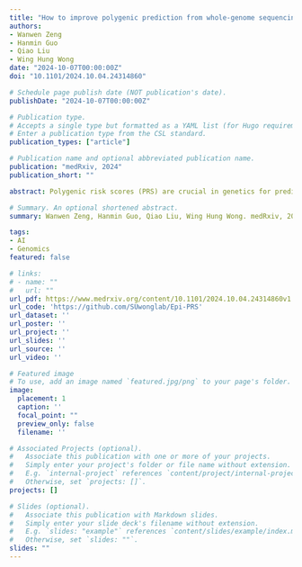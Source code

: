 ```yaml
---
title: "How to improve polygenic prediction from whole-genome sequencing data by leveraging predicted epigenomic features?"
authors:
- Wanwen Zeng
- Hanmin Guo
- Qiao Liu
- Wing Hung Wong
date: "2024-10-07T00:00:00Z"
doi: "10.1101/2024.10.04.24314860"

# Schedule page publish date (NOT publication's date).
publishDate: "2024-10-07T00:00:00Z"

# Publication type.
# Accepts a single type but formatted as a YAML list (for Hugo requirements).
# Enter a publication type from the CSL standard.
publication_types: ["article"]

# Publication name and optional abbreviated publication name.
publication: "medRxiv, 2024"
publication_short: ""

abstract: Polygenic risk scores (PRS) are crucial in genetics for predicting individual susceptibility to complex diseases by aggregating the effects of numerous genetic variants. Whole-genome sequencing (WGS) has revolutionized our ability to detect rare and even de novo variants, creating an exciting opportunity for developing new PRS methods that can effectively leverage rare variants and capture the complex relationships among different variants. Furthermore, regulatory mechanisms play a crucial role in gene expression and disease manifestation, offering avenues to further enhance the performance and interpretation of PRS predictions. Through simulation studies, we highlighted aspects where current PRS methods face challenges when applied to WGS data, aiming to shed light on potential opportunities for further improvement. To address these challenges, we developed Epi-PRS, an approach that leverages the power of genomic large language models (LLM) to impute epigenomic signals across diverse cellular contexts, for use as intermediate variables between genotype and phenotype. A pretrained LLM is employed to transform genotypes into epigenomic signals using personal diploid sequences as inputs, and the genetic risk is then estimated based on the imputed personal epigenomic signals. Epi-PRS enhances the assessment of personal variant impacts, enabling a comprehensive and holistic consideration of genotypic and regulatory information within large genomic regions. Our simulation results demonstrated that incorporating the nuanced effects of non-linear models, rare variants, and regulatory information can provide more precise PRS prediction and better understanding of genetic risk. Applying Epi-PRS to real data from the UK Biobank, our results further showed that Epi-PRS significantly outperforms existing PRS methods in two major diseases, breast cancer and diabetes. This study suggests that PRS methods can benefit from incorporating non-linear models, rare variants, and regulatory information, highlighting the potential for significant advancements in disease risk modeling and enhancing the understanding of precision medicine.

# Summary. An optional shortened abstract.
summary: Wanwen Zeng, Hanmin Guo, Qiao Liu, Wing Hung Wong. medRxiv, 2024.

tags:
- AI
- Genomics
featured: false

# links:
# - name: ""
#   url: ""
url_pdf: https://www.medrxiv.org/content/10.1101/2024.10.04.24314860v1.full.pdf
url_code: 'https://github.com/SUwonglab/Epi-PRS'
url_dataset: ''
url_poster: ''
url_project: ''
url_slides: ''
url_source: ''
url_video: ''

# Featured image
# To use, add an image named `featured.jpg/png` to your page's folder. 
image:
  placement: 1
  caption: ''
  focal_point: ""
  preview_only: false
  filename: ''

# Associated Projects (optional).
#   Associate this publication with one or more of your projects.
#   Simply enter your project's folder or file name without extension.
#   E.g. `internal-project` references `content/project/internal-project/index.md`.
#   Otherwise, set `projects: []`.
projects: []

# Slides (optional).
#   Associate this publication with Markdown slides.
#   Simply enter your slide deck's filename without extension.
#   E.g. `slides: "example"` references `content/slides/example/index.md`.
#   Otherwise, set `slides: ""`.
slides: ""
---
```


<!-- {{% callout note %}}
Click the *Cite* button above to demo the feature to enable visitors to import publication metadata into their reference management software.
{{% /callout %}} -->

<!-- {{% callout note %}}
Create your slides in Markdown - click the *Slides* button to check out the example.
{{% /callout %}} -->

<!-- Add the publication's **full text** or **supplementary notes** here. You can use rich formatting such as including [code, math, and images](https://docs.hugoblox.com/content/writing-markdown-latex/). -->
